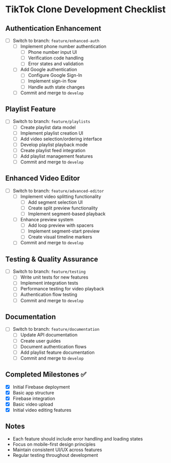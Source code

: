 # TikTok Clone Development Checklist

## Authentication Enhancement
- [ ] Switch to branch: `feature/enhanced-auth`
  - [ ] Implement phone number authentication
    - [ ] Phone number input UI
    - [ ] Verification code handling
    - [ ] Error states and validation
  - [ ] Add Google authentication
    - [ ] Configure Google Sign-In
    - [ ] Implement sign-in flow
    - [ ] Handle auth state changes
  - [ ] Commit and merge to `develop`

## Playlist Feature
- [ ] Switch to branch: `feature/playlists`
  - [ ] Create playlist data model
  - [ ] Implement playlist creation UI
  - [ ] Add video selection/ordering interface
  - [ ] Develop playlist playback mode
  - [ ] Create playlist feed integration
  - [ ] Add playlist management features
  - [ ] Commit and merge to `develop`

## Enhanced Video Editor
- [ ] Switch to branch: `feature/advanced-editor`
  - [ ] Implement video splitting functionality
    - [ ] Add segment selection UI
    - [ ] Create split preview functionality
    - [ ] Implement segment-based playback
  - [ ] Enhance preview system
    - [ ] Add loop preview with spacers
    - [ ] Implement segment-start preview
    - [ ] Create visual timeline markers
  - [ ] Commit and merge to `develop`

## Testing & Quality Assurance
- [ ] Switch to branch: `feature/testing`
  - [ ] Write unit tests for new features
  - [ ] Implement integration tests
  - [ ] Performance testing for video playback
  - [ ] Authentication flow testing
  - [ ] Commit and merge to `develop`

## Documentation
- [ ] Switch to branch: `feature/documentation`
  - [ ] Update API documentation
  - [ ] Create user guides
  - [ ] Document authentication flows
  - [ ] Add playlist feature documentation
  - [ ] Commit and merge to `develop`

## Completed Milestones ✅
- [x] Initial Firebase deployment
- [x] Basic app structure
- [x] Firebase integration
- [x] Basic video upload
- [x] Initial video editing features

## Notes
- Each feature should include error handling and loading states
- Focus on mobile-first design principles
- Maintain consistent UI/UX across features
- Regular testing throughout development 